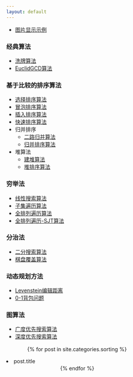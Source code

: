 ```yaml
---
layout: default
---		
```


- [图片显示示例](./Classical/image-example.html)  
### 经典算法
- [洗牌算法](./Classical/Shuffle.html)
- [EuclidGCD算法](./Classical/EuclidGCD.html)

### 基于比较的排序算法
- [选择排序算法](./Sorting/SelectSort.html)
- [冒泡排序算法](./Sorting/BubbleSort.html)
- [插入排序算法](./Sorting/InsertSort.html)
- [快速排序算法](./Sorting/QuickSort.html)
- 归并排序
  - [二路归并算法](./Sorting/MergeSortNode/TwoWayMerge.html)
  - [归并排序算法](./Sorting/MergeSortNode/MergeSort.html)
- 堆算法
  - [建堆算法](./Sorting/HeapSortNode/Heapifying.html)
  - [堆排序算法](./Sorting/HeapSortNode/HeapSort.html)
 
### 穷举法
- [线性搜索算法](./ExhaustiveSearch/LinearSearch.html)
- [子集遍历算法](./ExhaustiveSearch/Subsetting.html)	
- [全排列遍历算法](./ExhaustiveSearch/Permuting.html)
- [全排列遍历-SJT算法](./ExhaustiveSearch/PermutingSJT.html)		  

### 分治法
- [二分搜索算法](./DivideAndConquer/BinarySearch.html)
- [棋盘覆盖算法](./DivideAndConquer/ChessboardTiling.html)	

### 动态规划方法
- [Levenstein编辑距离](./DynamicProgramming/LSEditDist.html)
- [0-1背包问题](./DynamicProgramming/DP0_1Knapsack.html)	

### 图算法
- [广度优先搜索算法](./GraphAlgorithms/GraphBFS.html)
- [深度优先搜索算法](./GraphAlgorithms/GraphDFS.html)	

　　　　{% for post in site.categories.sorting %} 
            <li>post.title</li>　　　　　　
　　　　{% endfor %}
